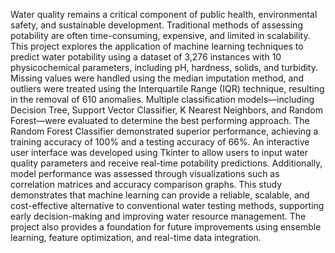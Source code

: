  Water quality remains a critical component of public health, environmental safety, and sustainable
 development. Traditional methods of assessing potability are often time-consuming, expensive, and
 limited in scalability. This project explores the application of machine learning techniques to predict
 water potability using a dataset of 3,276 instances with 10 physicochemical parameters, including pH,
 hardness, solids, and turbidity. Missing values were handled using the median imputation method, and
 outliers were treated using the Interquartile Range (IQR) technique, resulting in the removal of 610
 anomalies. Multiple classification models—including Decision Tree, Support Vector Classifier, K
Nearest Neighbors, and Random Forest—were evaluated to determine the best performing approach.
 The Random Forest Classifier demonstrated superior performance, achieving a training accuracy of
 100% and a testing accuracy of 66%. An interactive user interface was developed using Tkinter to allow
 users to input water quality parameters and receive real-time potability predictions. Additionally, model
 performance was assessed through visualizations such as correlation matrices and accuracy
 comparison graphs. This study demonstrates that machine learning can provide a reliable, scalable, and
 cost-effective alternative to conventional water testing methods, supporting early decision-making and
 improving water resource management. The project also provides a foundation for future improvements
 using ensemble learning, feature optimization, and real-time data integration.
